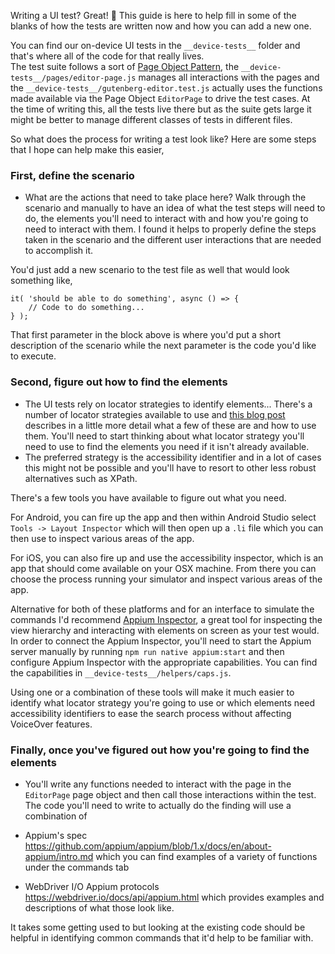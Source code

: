 Writing a UI test? Great! 😬 This guide is here to help fill in some of the blanks of how the tests are written now and how you can add a new one.

You can find our on-device UI tests in the `__device-tests__` folder and that's where all of the code for that really lives.  
The test suite follows a sort of [Page Object Pattern](https://webdriver.io/docs/pageobjects.html), the `__device-tests__/pages/editor-page.js` manages all interactions with the pages and the `__device-tests__/gutenberg-editor.test.js` actually uses the functions made available via the Page Object `EditorPage` to drive the test cases. At the time of writing this, all the tests live there but as the suite gets large it might be better to manage different classes of tests in different files.

So what does the process for writing a test look like? Here are some steps that I hope can help make this easier,

### First, define the scenario

-   What are the actions that need to take place here? Walk through the scenario and manually to have an idea of what the test steps will need to do, the elements you'll need to interact with and how you're going to need to interact with them. I found it helps to properly define the steps taken in the scenario and the different user interactions that are needed to accomplish it.

You'd just add a new scenario to the test file as well that would look something like,

```javscript
it( 'should be able to do something', async () => {
	// Code to do something...
} );
```

That first parameter in the block above is where you'd put a short description of the scenario while the next parameter is the code you'd like to execute.

### Second, figure out how to find the elements

-   The UI tests rely on locator strategies to identify elements... There's a number of locator strategies available to use and [this blog post](https://saucelabs.com/resources/blog/advanced-locator-strategies) describes in a little more detail what a few of these are and how to use them. You'll need to start thinking about what locator strategy you'll need to use to find the elements you need if it isn't already available.
-   The preferred strategy is the accessibility identifier and in a lot of cases this might not be possible and you'll have to resort to other less robust alternatives such as XPath.

There's a few tools you have available to figure out what you need.

For Android, you can fire up the app and then within Android Studio select `Tools -> Layout Inspector` which will then open up a `.li` file which you can then use to inspect various areas of the app.

For iOS, you can also fire up and use the accessibility inspector, which is an app that should come available on your OSX machine. From there you can choose the process running your simulator and inspect various areas of the app.

Alternative for both of these platforms and for an interface to simulate the commands I'd recommend [Appium Inspector](https://github.com/appium/appium-inspector/releases), a great tool for inspecting the view hierarchy and interacting with elements on screen as your test would. In order to connect the Appium Inspector, you'll need to start the Appium server manually by running `npm run native appium:start` and then configure Appium Inspector with the appropriate capabilities. You can find the capabilities in `__device-tests__/helpers/caps.js`.

Using one or a combination of these tools will make it much easier to identify what locator strategy you're going to use or which elements need accessibility identifiers to ease the search process without affecting VoiceOver features.

### Finally, once you've figured out how you're going to find the elements

-   You'll write any functions needed to interact with the page in the `EditorPage` page object and then call those interactions within the test. The code you'll need to write to actually do the finding will use a combination of

-   Appium's spec https://github.com/appium/appium/blob/1.x/docs/en/about-appium/intro.md which you can find examples of a variety of functions under the commands tab
-   WebDriver I/O Appium protocols https://webdriver.io/docs/api/appium.html which provides examples and descriptions of what those look like.

It takes some getting used to but looking at the existing code should be helpful in identifying common commands that it'd help to be familiar with.
